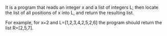 It is a program that reads an integer x and a list of integers L; then locate the list of all positions of x
into L, and return the resulting list.

For example, for x=2 and L=[1,2,3,4,2,5,2,6] the program should return the list R=[2,5,7]. 
